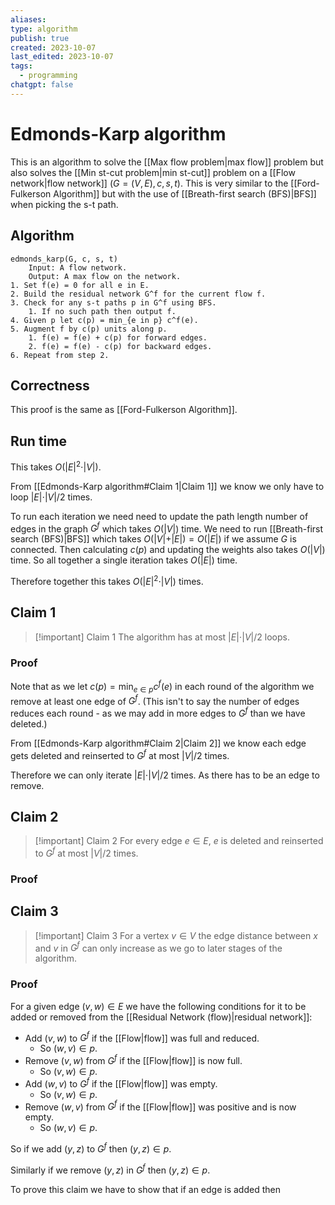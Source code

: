 ```yaml
---
aliases: 
type: algorithm
publish: true
created: 2023-10-07
last_edited: 2023-10-07
tags:
  - programming
chatgpt: false
---
```

# Edmonds-Karp algorithm

This is an algorithm to solve the [[Max flow problem|max flow]] problem but also solves the [[Min st-cut problem|min st-cut]] problem on a [[Flow network|flow network]] $(G = (V,E), c, s, t)$. This is very similar to the [[Ford-Fulkerson Algorithm]] but with the use of [[Breath-first search (BFS)|BFS]] when picking the s-t path.

## Algorithm

```pseudocode
edmonds_karp(G, c, s, t)
	Input: A flow network.
	Output: A max flow on the network.
1. Set f(e) = 0 for all e in E.
2. Build the residual network G^f for the current flow f.
3. Check for any s-t paths p in G^f using BFS.
	1. If no such path then output f.
4. Given p let c(p) = min_{e in p} c^f(e).
5. Augment f by c(p) units along p.
	1. f(e) = f(e) + c(p) for forward edges.
	2. f(e) = f(e) - c(p) for backward edges.
6. Repeat from step 2.
```

## Correctness

This proof is the same as [[Ford-Fulkerson Algorithm]].

## Run time

This takes $O(\vert E \vert^2 \cdot \vert V \vert)$.

From [[Edmonds-Karp algorithm#Claim 1|Claim 1]] we know we only have to loop $\vert E \vert \cdot \vert V \vert /2$ times. 

To run each iteration we need need to update the path length number of edges in the graph $G^f$ which takes $O(\vert V \vert)$ time. We need to run [[Breath-first search (BFS)|BFS]] which takes $O(\vert V \vert + \vert E \vert) = O(\vert E \vert)$ if we assume $G$ is connected. Then calculating $c(p)$ and updating the weights also takes $O(\vert V \vert)$ time. So all together a single iteration takes $O(\vert E \vert)$ time.

Therefore together this takes $O(\vert E \vert^2 \cdot \vert V \vert)$ times.

## Claim 1

>[!important] Claim 1
>The algorithm has at most $\vert E \vert \cdot \vert V \vert/2$ loops.

### Proof

Note that as we let $c(p) = \min_{e \in p} c^f(e)$ in each round of the algorithm we remove at least one edge of $G^f$. (This isn't to say the number of edges reduces each round - as we may add in more edges to $G^f$ than we have deleted.)

From [[Edmonds-Karp algorithm#Claim 2|Claim 2]] we know each edge gets deleted and reinserted to $G^f$ at most $\vert V \vert/2$ times.

Therefore we can only iterate $\vert E \vert \cdot \vert V \vert / 2$ times. As there has to be an edge to remove. 

## Claim 2

>[!important] Claim 2
>For every edge $e \in E$, $e$ is deleted and reinserted to $G^f$ at most $\vert V \vert/2$ times.

### Proof

## Claim 3

>[!important] Claim 3
>For a vertex $v \in V$ the edge distance between $x$ and $v$ in $G^f$ can only increase as we go to later stages of the algorithm.

### Proof

For a given edge $(v,w) \in E$ we have the following conditions for it to be added or removed from the [[Residual Network (flow)|residual network]]:

- Add $(v,w)$ to $G^f$ if the [[Flow|flow]] was full and reduced.
	- So $(w,v) \in p$.
- Remove $(v,w)$ from $G^f$ if the [[Flow|flow]] is now full.
	- So $(v,w) \in p$.
- Add $(w,v)$ to $G^f$ if the [[Flow|flow]] was empty.
	- So $(v,w) \in p$.
- Remove $(w,v)$ from $G^f$ if the [[Flow|flow]] was positive and is now empty.
	- So $(w,v) \in p$.

So if we add $(y,z)$ to $G^f$ then $(y,z) \in p$. 

Similarly if we remove $(y,z)$ in $G^f$ then $(y,z) \in p$.

To prove this claim we have to show that if an edge is added then 



